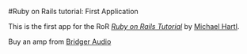 #Ruby on Rails tutorial: First Application

This is the first app for the RoR [*Ruby on Rails Tutorial*](http://railstutorial.org/)
by [Michael Hartl](http://michaelhartl.com).

Buy an amp from [Bridger Audio](http://www.bridgeraudio.com)